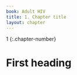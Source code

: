 ```yaml
---
book: Adult HIV
title: 1. Chapter title
layout: chapter
---
```


1
{:.chapter-number}

# First heading

